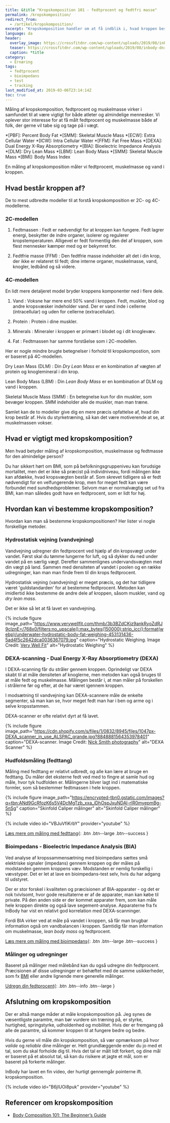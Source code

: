 ```yaml
---
title: &title "Kropskomposition 101 - fedtprocent og fedtfri masse"
permalink: /kropskomposition/
redirect_from:
  - /artikel/kropskomposition/
excerpt: "Kropskomposition handler om at få indblik i, hvad kroppen består af. Hvad er fedtprocenten og den fedtfri masse?"
language: da
header:
  overlay_image: https://crossfitdnr.com/wp-content/uploads/2019/08/inbody-dnr-570.jpg
  teaser: https://crossfitdnr.com/wp-content/uploads/2019/08/inbody-dnr-570.jpg
  caption: *title
category:
  - Ernæring
tags:
  - fedtprocent
  - bioimpedans
  - test
  - tracking
last_modified_at: 2019-03-06T23:14:14Z
toc: true
---
```


Måling af kropskomposition, fedtprocent og muskelmasse virker i samfundet til at være vigtigt for både atleter og almindelige mennesker. Vi oplever stor interesse for at få målt fedtprocent og muskelmasse både af folk, der gerne vil tabe sig og tage på i vægt.

*[PBF]: Percent Body Fat
*[SMM]: Skeletal Muscle Mass
*[ECW]: Extra Cellular Water
*[ICW]: Intra Cellular Water
*[FFM]: Fat Free Mass
*[DEXA]: Dual Energy X-Ray Absorptiometry
*[BIA]: Bioelectric Impedance Analysis
*[DLM]: Dry Lean Mass
*[LBM]: Lean Body Mass
*[SMM]: Skeletal Muscle Mass
*[BMI]: Body Mass Index

En måling af kropskomposition måler vi fedtprocent, muskelmasse og vand i kroppen. 

## Hvad består kroppen af?

De to mest udbredte modeller til at forstå kropskomposition er 2C- og 4C-modellerne.

### 2C-modellen

1. Fedtmassen
: Fedt er nødvendigt for at kroppen kan fungere. Fedt lagrer energi, beskytter de indre organer, isolerer og regulerer kropstemperaturen. Alligevel er fedt formentlig den del af kroppen, som flest mennesker kæmper med og er bekymret for.

2. Fedtfrie masse (FFM)
: Den fedtfrie masse indeholder alt det i din krop, der ikke er relateret til fedt; dine interne organer, muskelmasse, vand, knogler, ledbånd og så videre.

### 4C-modellen

En lidt mere detaljeret model bryder kroppens komponenter ned i flere dele.

1. Vand
: Voksne har mere end 50% vand i kroppen. Fedt, muskler, blod og andre kropsvæsker indeholder vand. Der er vand inde i cellerne (intracellular) og uden for cellerne (extracellular).

2. Protein
: Protein i dine muskler.

3. Minerals
: Mineraler i kroppen er primært i blodet og i dit knoglevæv.

4. Fat
: Fedtmassen har samme forståelse som i 2C-modellen.

Her er nogle mindre brugte betegnelser i forhold til kropskompostion, som er baseret på 4C-modellen.

Dry Lean Mass (DLM)
: Din _Dry Lean Mass_ er en kombination af vægten af protein og knoglemineral i din krop.

Lean Body Mass (LBM)
: Din _Lean Body Mass_ er en kombination af DLM og vand i kroppen.

Skeletal Muscle Mass (SMM)
: En betegnelse kun for din muskler, som bevæger kroppen. SMM indeholder alle de muskler, man man træne.

Samlet kan de to modeller give dig en mere præcis opfattelse af, hvad din krop består af. Hvis du styrketræning, så kan det være motiverende at se, at muskelmassen vokser.

## Hvad er vigtigt med kropskomposition?

Men hvad betyder måling af kropskomposition, muskelmasse og fedtmasse for den almindelige person?

Du har sikkert hørt om BMI, som på befolkningsgruppeniveu kan forudsige mortalitet, men det er ikke så præcist på individniveau, fordi målingen ikke kan afdække, hvad kropsvægten består af. Som skrevet tidligere så er fedt nødvendigt for en velfungerende krop, men for meget fedt kan være forbundet med sundhedsproblemer. Selvom man er normalvægtig set ud fra BMI, kan man således godt have en fedtprocent, som er lidt for høj.

## Hvordan kan vi bestemme kropskomposition?

Hvordan kan man så bestemme kropskompositionen? Her lister vi nogle forskellige metoder.

### Hydrostatisk vejning (vandvejning)

Vandvejning udregner din fedtprocent ved hjælp af din kropsvægt under vandet. Først skal du tømme lungerne for luft, og så dykker du ned under vandet på en særlig vægt. Derefter sammenlignes undervandsvægten med din vægt på land. Sammen med densiteten af vandet i poolen og en række udregninger, kan man man finde frem til din krops fedtprocent.

Hydrostatisk vejning (vandvejning) er meget præcis, og det har tidligere været 'guldstandarden' for at bestemme fedtprocent. Metoden kan imidlertid ikke bestemme de andre dele af kroppen, såsom muskler, vand og _dry lean mass_. 

Det er ikke så let at få lavet en vandvejning.

{% include figure image_path="https://www.verywellfit.com/thmb/3b3BZdCKjz9ankRyoZdRJ9clznE=/768x0/filters:no_upscale():max_bytes(150000):strip_icc():format(webp)/underwater-hydrostatic-body-fat-weighing-453131436-5ad4f5c2642dca0036367079.jpg" caption="Hydrostatic Weighing. Image Credit: [Very Well Fit](https://www.verywellfit.com)" alt="Hydrostatic Weighing" %}

### DEXA-scanning - Dual Energy X-Ray Absorptiometry (DEXA)

I DEXA-scanning får du stråler gennem kroppen. Oprindeligt var DEXA skabt til at måle densiteten af knoglerne, men metoden kan også bruges til at måle fedt og muskelmasse. Målingen består i, at man måler på forskellen i strålerne før og efter, at de har været igennem kroppen.

I modsætning til vandvejning kan DEXA-scannere måle de enkelte segmenter, så man kan se, hvor meget fedt man har i ben og arme og i selve kropsstammen.

DEXA-scanner er ofte relativt dyrt at få lavet.

{% include figure image_path="https://cdn.shopify.com/s/files/1/0832/8945/files/1047px-DEXA_scanner_in_use_ALSPAC_grande.jpg?8848881564353978401" caption="DEXA-scanner. Image Credit: [Nick Smith photography](http://www.nicksmithphotography.com/)" alt="DEXA Scanner" %}

### Hudfoldsmåling (fedttang)

Måling med fedttang er relativt udbredt, og alle kan lære at bruge en fedttang. Du måler det eksterne fedt ved med to fingre at samle hud og måle, hvor tyk hudfolden er. Målingerne bliver lagt ind i matematiske formler, som så bestemmer fedtmassen i hele kroppen.

{% include figure image_path="https://encrypted-tbn0.gstatic.com/images?q=tbn:ANd9GcRfozK6s5V4DcMgTzb_xxa_iDhOspJxuNDAl-rIR0myepmBg-5nSg" caption="Skinfold Caliper målinger" alt="Skinfold Caliper målinger" %}

{% include video id="VBJuVfiKrbY" provider="youtube" %}

[Læs mere om måling med fedttang](/artikel/fedtprocent-skinfold/){: .btn .btn--large .btn--success }

### Bioimpedans - Bioelectric Impedance Analysis (BIA)

Ved analyse af kropssammensætning med bioimpedans sættes små elektriske signaler (impedans) gennem kroppen og der måles på modstanden gennem kroppens væv. Modstanden er nemlig forskellig i vævstyper. Det er let at lave en bioimpedans-test selv, hvis du har adgang til udstyret. 

Der er stor forskel i kvaliteten og præcisionen af BIA-apparater - og det er nok tvivlsomt, hvor gode resultaterne er af de apparater, man kan købe til private. På den anden side er der kommet apparater frem, som kan måle hele kroppen direkte og også lave segement-analyse. Apparaterne fra fx InBody har vist en relativt god korrelation med DEXA-scanninger.

Fordi BIA virker ved at måle på vandet i kroppen, så får man brugbar information også om vandbalancen i kroppen. Samtidig får man information om muskelmasse, _lean body mass_ og fedtprocent.

[Læs mere om måling med bioimpedans](/artikel/inbody-570-bioimpedans){: .btn .btn--large .btn--success }

### Målinger og udregninger

Baseret på målinger med målebånd kan du også udregne din fedtprocent. Præcisionen af disse udregninger er behæftet med de samme usikkerheder, som fx [BMI](/bmi/) eller andre lignende mere generelle målinger.

[Udregn din fedtprocent](/artikel/udregning-af-fedtprocent){: .btn .btn--info .btn--large }

## Afslutning om kropskomposition

Der er altså mange måder at måle kropskomposition på. Jeg synes de væsentligste paramtre, man bør vurdere sin træning på, er styrke, hurtighed, springstyrke, udholdenhed og mobilitet. Hvis der er fremgang på alle de paramtre, så kommer kroppen til at fungere bedre og bedre.

Hvis du gerne vil måle din kropskomposition, så vær opmærksom på hvor _valide_ og _reliable_ dine målinger er. Helt grundlæggende ender du jo med et tal, som du skal forholde dig til. Hvis det tal er målt lidt forkert, og dine mål er baseret på et absolut tal, så kan du risikere at jagte et mål, som er baseret på forkerte målinger.

InBody har lavet en fin video, der hurtigt gennemgår pointerne ift. kropskomposition.

{% include video id="B6jIUOi8puk" provider="youtube" %}

## Referencer om kropskomposition

- [Body Composition 101: The Beginner’s Guide](https://inbodyusa.com/blogs/inbodyblog/28828609-body-composition-101-the-beginners-guide)
